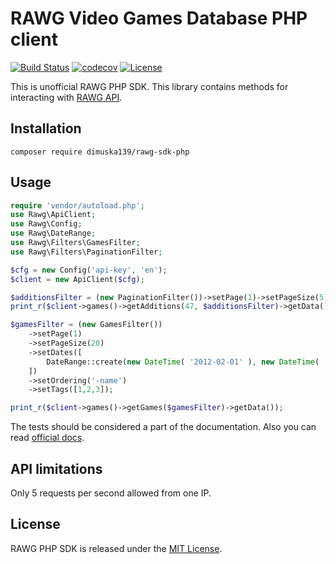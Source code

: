 # RAWG Video Games Database PHP client

[![Build Status](https://travis-ci.org/dimuska139/rawg-sdk-php.svg?branch=master)](https://travis-ci.org/dimuska139/rawg-sdk-php)
[![codecov](https://codecov.io/gh/dimuska139/rawg-sdk-php/branch/master/graph/badge.svg)](https://codecov.io/gh/dimuska139/rawg-sdk-php)
[![License](https://img.shields.io/github/license/mashape/apistatus.svg)](https://github.com/dimuska139/go-email-normalizer/blob/master/LICENSE)

This is unofficial RAWG PHP SDK. This library contains methods for interacting with [RAWG API](https://rawg.io/).

## Installation

`composer require dimuska139/rawg-sdk-php`

## Usage

```php
require 'vendor/autoload.php';
use Rawg\ApiClient;
use Rawg\Config;
use Rawg\DateRange;
use Rawg\Filters\GamesFilter;
use Rawg\Filters\PaginationFilter;

$cfg = new Config('api-key', 'en');
$client = new ApiClient($cfg);

$additionsFilter = (new PaginationFilter())->setPage(1)->setPageSize(5);
print_r($client->games()->getAdditions(47, $additionsFilter)->getData());

$gamesFilter = (new GamesFilter())
    ->setPage(1)
    ->setPageSize(20)
    ->setDates([
        DateRange::create(new DateTime( '2012-02-01' ), new DateTime( '2015-06-25' ))
    ])
    ->setOrdering('-name')
    ->setTags([1,2,3]);

print_r($client->games()->getGames($gamesFilter)->getData());
```

The tests should be considered a part of the documentation. Also you can read [official docs](https://rawg.io/apidocs).

## API limitations

Only 5 requests per second allowed from one IP.

## License

RAWG PHP SDK is released under the
[MIT License](http://www.opensource.org/licenses/MIT).